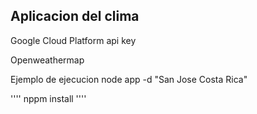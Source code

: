 ## Aplicacion del clima 

Google Cloud Platform
api key

Openweathermap


Ejemplo de ejecucion
node app -d "San Jose Costa Rica"


''''
nppm install
''''